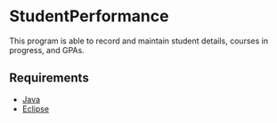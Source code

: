 # StudentPerformance
This program is able to record and maintain student details, courses in progress, and GPAs.

## Requirements
* [Java](https://java.com/en/download/)
* [Eclipse](https://www.eclipse.org/downloads/)
